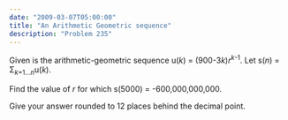 ```yaml
---
date: "2009-03-07T05:00:00"
title: "An Arithmetic Geometric sequence"
description: "Problem 235"
---
```


<p>
Given is the arithmetic-geometric sequence u(<var>k</var>) = (900-3<var>k</var>)<var>r</var><sup><var>k</var>-1</sup>.
Let s(<var>n</var>) = Σ<sub><var>k</var>=1...<var>n</var></sub>u(<var>k</var>).
</p>
<p>
Find the value of <var>r</var> for which s(5000) = -600,000,000,000.
</p>
<p>
Give your answer rounded to 12 places behind the decimal point.
</p>

